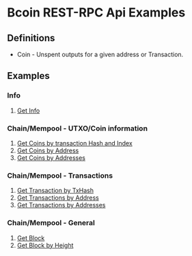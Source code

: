 Bcoin REST-RPC Api Examples
===

## Definitions
  * Coin - Unspent outputs for a given address or Transaction.

## Examples
### Info
  1. [Get Info](getInfo.js)

### Chain/Mempool - UTXO/Coin information
  1. [Get Coins by transaction Hash and Index](getCoinsByHashIndex.js)
  1. [Get Coins by Address](getCoinsByAddress.js)
  1. [Get Coins by Addresses](getCoinsByAddresses.js)

### Chain/Mempool - Transactions
  1. [Get Transaction by TxHash](getTxHash.js)
  1. [Get Transactions by Address](getTxsByAddress.js)
  1. [Get Transactions by Addresses](getTxsByAddresses.js)

### Chain/Mempool - General
  1. [Get Block](getBlock.js)
  1. [Get Block by Height](getBlockByHeight.js)
